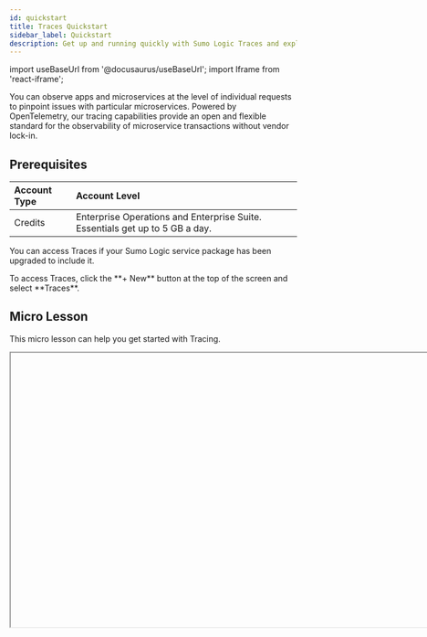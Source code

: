 ```yaml
---
id: quickstart
title: Traces Quickstart
sidebar_label: Quickstart
description: Get up and running quickly with Sumo Logic Traces and explore how your application is behaving with trace analytics.
---
```


import useBaseUrl from '@docusaurus/useBaseUrl';
import Iframe from 'react-iframe';

You can observe apps and microservices at the level of individual requests to pinpoint issues with particular microservices. Powered by OpenTelemetry, our tracing capabilities provide an open and flexible standard for the observability of microservice transactions without vendor lock-in.

## Prerequisites

| Account Type | Account Level |
|:--|:--|
| Credits | Enterprise Operations and Enterprise Suite. Essentials get up to 5 GB a day. |

You can access Traces if your Sumo Logic service package has been upgraded to include it.

<!--Kanso [**Classic UI**](/docs/get-started/sumo-logic-ui-classic). Kanso--> To access Traces, click the **+ New** button at the top of the screen and select **Traces**. 
<!--Kanso 
[**New UI**](/docs/get-started/sumo-logic-ui-new/). To access Traces, in the main Sumo Logic menu, select **Observability**, and then under **Application Monitoring**, select **Transaction Traces**. You can also click the **Go To...** menu at the top of the screen and select **Transaction Traces**. 
 Kanso-->

## Micro Lesson

This micro lesson can help you get started with Tracing.

<Iframe url="https://www.youtube.com/embed/BTqufvTJ4vE"
        width="854px"
        height="480px"
        id="myId"
        className="video-container"
        display="initial"
        position="relative"
        allow="accelerometer; clipboard-write; encrypted-media; gyroscope; picture-in-picture"
        allowfullscreen
        />

Trace data is visualized through filtered trace lists and icicle charts allowing you to find and troubleshoot faulty transactions easily. See how easy it is to [view and investigate traces](view-and-investigate-traces.md).

Traces are collected with [SumoLogic Kubernetes Collection](https://github.com/open-telemetry/opentelemetry-collector) through an [HTTP Traces Source](get-started-transaction-tracing/http-traces-source.md). HTTP Trace Sources are set up automatically with Sumo Logic Kubernetes Collection version 1.1.0+. 

## Next Steps

See [Getting Started with Transaction Tracing](/docs/apm/traces/get-started-transaction-tracing) for details on how to set up your collection environment.
